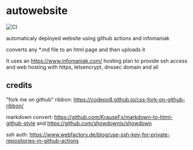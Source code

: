# autowebsite

![CI](https://github.com/reneluria/autowebsite/workflows/CI/badge.svg)

automaticaly deployed website using github actions and infomaniak

converts any *.md file to an html page and then uploads it

It uses an https://www.infomaniak.com/ hosting plan to provide ssh access and web hosting with https, letsencrypt, dnssec domain and all

## credits

"fork me on github" ribbon: 
https://codepo8.github.io/css-fork-on-github-ribbon/

markdown convert: https://github.com/KrauseFx/markdown-to-html-github-style
and https://github.com/showdownjs/showdown

ssh auth: https://www.webfactory.de/blog/use-ssh-key-for-private-repositories-in-github-actions

